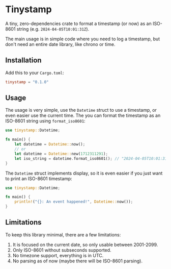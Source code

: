 # Tinystamp

A tiny, zero-dependencies crate to format a timestamp (or now) as an ISO-8601 string (e.g. `2024-04-05T10:01:31Z`).

The main usage is in simple code where you need to log a timestamp, but don't need an entire date library, like chrono or time.

## Installation

Add this to your `Cargo.toml`:

```toml
tinystamp = "0.1.0"
```

## Usage 

The usage is very simple, use the `Datetime` struct to use a timestamp, or even easier use the current time. The you can format the timestamp as an ISO-8601 string using `format_iso8601`:

```rust
use tinystamp::Datetime;

fn main() {
    let datetime = Datetime::now();
    // or
    let datetime = Datetime::new(1712311291);
    let iso_string = datetime.format_iso8601(); // "2024-04-05T10:01:31Z"
}
```

The `Datetime` struct implements display, so it is even easier if you just want to print an ISO-8601 timestamp:


```rust
use tinystamp::Datetime;

fn main() {
    println!("{}: An event happened!", Datetime::now());
}
```

## Limitations

To keep this library minimal, there are a few limitations:

1. It is focused on the current date, so only usable between 2001-2099.
1. Only ISO-8601 without subseconds supported.
1. No timezone support, everything is in UTC.
1. No parsing as of now (maybe there will be ISO-8601 parsing).
